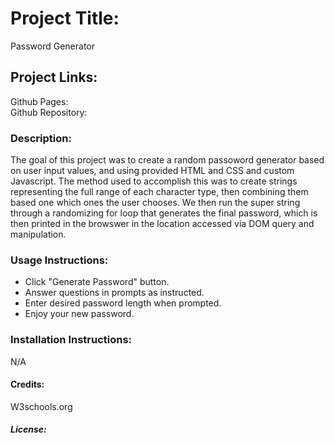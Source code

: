 # Project Title:

Password Generator

## Project Links:

Github Pages: <br>
Github Repository:

### Description:

The goal of this project was to create a random passoword generator based on user input values, and using provided HTML and CSS and custom Javascript. The method used to accomplish this was to create strings representing the full range of each character type, then combining them based one which ones the user chooses. We then run the super string through a randomizing for loop that generates the final password, which is then printed in the browswer in the location accessed via DOM query and manipulation.  

### Usage Instructions: <br>

* Click "Generate Password" button.
* Answer questions in prompts as instructed.
* Enter desired password length when prompted.
* Enjoy your new password.

### Installation Instructions:

N/A

#### Credits:

W3schools.org


##### License:

